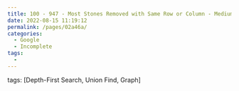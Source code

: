 ```yaml
---
title: 100 - 947 - Most Stones Removed with Same Row or Column - Medium
date: 2022-08-15 11:19:12
permalink: /pages/02a46a/
categories:
  - Google
  - Incomplete
tags:
  - 
---
```

tags: [Depth-First Search, Union Find, Graph]